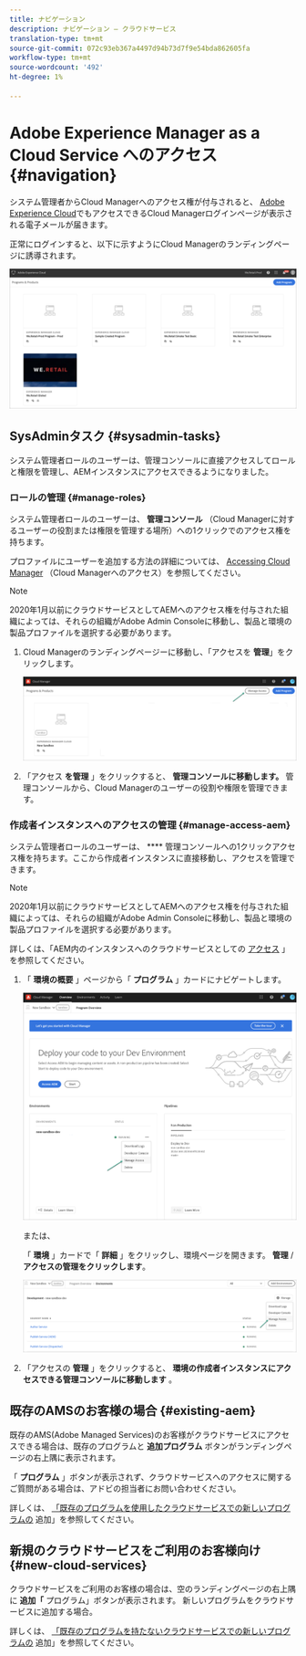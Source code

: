 ```yaml
---
title: ナビゲーション
description: ナビゲーション — クラウドサービス
translation-type: tm+mt
source-git-commit: 072c93eb367a4497d94b73d7f9e54bda862605fa
workflow-type: tm+mt
source-wordcount: '492'
ht-degree: 1%

---
```



# Adobe Experience Manager as a Cloud Service へのアクセス {#navigation}

システム管理者からCloud Managerへのアクセス権が付与されると、 [Adobe Experience Cloud](https://my.cloudmanager.adobe.com/)でもアクセスできるCloud Managerログインページが表示される電子メールが届きます。

正常にログインすると、以下に示すようにCloud Managerのランディングページに誘導されます。

![](assets/first_timelogin1.png)

## SysAdminタスク {#sysadmin-tasks}

システム管理者ロールのユーザーは、管理コンソールに直接アクセスしてロールと権限を管理し、AEMインスタンスにアクセスできるようになりました。

### ロールの管理 {#manage-roles}

システム管理者ロールのユーザーは、 **管理コンソール** （Cloud Managerに対するユーザーの役割または権限を管理する場所）への1クリックでのアクセス権を持ちます。

プロファイルにユーザーを追加する方法の詳細については、 [Accessing Cloud Manager](https://docs.adobe.com/content/help/en/experience-manager-cloud-service/security/ims-support.html#accessing-cloud-manager) （Cloud Managerへのアクセス）を参照してください。

>[!NOTE]
>2020年1月以前にクラウドサービスとしてAEMへのアクセス権を付与された組織によっては、それらの組織がAdobe Admin Consoleに移動し、製品と環境の製品プロファイルを選択する必要があります。

1. Cloud Managerのランディングページーに移動し、「アクセスを **管理**」をクリックします。

   ![](assets/sys-admin5.png)

1. 「アクセス **を管理** 」をクリックすると、 **管理コンソールに移動します。** 管理コンソールから、Cloud Managerのユーザーの役割や権限を管理できます。

### 作成者インスタンスへのアクセスの管理 {#manage-access-aem}

システム管理者ロールのユーザーは、 **** 管理コンソールへの1クリックアクセス権を持ちます。ここから作成者インスタンスに直接移動し、アクセスを管理できます。

>[!NOTE]
>2020年1月以前にクラウドサービスとしてAEMへのアクセス権を付与された組織によっては、それらの組織がAdobe Admin Consoleに移動し、製品と環境の製品プロファイルを選択する必要があります。

詳しくは、「AEM内のインスタンスへのクラウドサービスとしての [アクセス](https://docs.adobe.com/content/help/en/experience-manager-cloud-service/security/ims-support.html#accessing-instance-cloud-service) 」を参照してください。

1. 「 **環境の概要** 」ページから「 **プログラム** 」カードにナビゲートします。

   ![](assets/sys-admin6.png)

   または、

   「 **環境** 」カードで「 **詳細** 」をクリックし、環境ページを開きます。 **管理** / **アクセスの管理をクリックします**。

   ![](assets/sys-admin4.png)

1. 「アクセスの **管理** 」をクリックすると、 **環境の作成者インスタンスにアクセスできる管理コンソールに移動します** 。

## 既存のAMSのお客様の場合 {#existing-aem}

既存のAMS(Adobe Managed Services)のお客様がクラウドサービスにアクセスできる場合は、既存のプログラムと **追加プログラム** ボタンがランディングページの右上隅に表示されます。

「 **プログラム** 」ボタンが表示されず、クラウドサービスへのアクセスに関するご質問がある場合は、アドビの担当者にお問い合わせください。

詳しくは、 [「既存のプログラムを使用したクラウドサービスでの新しいプログラムの](/help/onboarding/getting-access-to-aem-in-cloud/first-time-login.md#existing-program) 追加」を参照してください。

## 新規のクラウドサービスをご利用のお客様向け {#new-cloud-services}

クラウドサービスをご利用のお客様の場合は、空のランディングページの右上隅に **追加「** プログラム」ボタンが表示されます。 新しいプログラムをクラウドサービスに追加する場合。

詳しくは、 [「既存のプログラムを持たないクラウドサービスでの新しいプログラムの](/help/onboarding/getting-access-to-aem-in-cloud/first-time-login.md#no-program) 追加」を参照してください。

